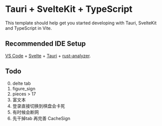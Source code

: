 # Tauri + SvelteKit + TypeScript

This template should help get you started developing with Tauri, SvelteKit and TypeScript in Vite.

## Recommended IDE Setup

[VS Code](https://code.visualstudio.com/) + [Svelte](https://marketplace.visualstudio.com/items?itemName=svelte.svelte-vscode) + [Tauri](https://marketplace.visualstudio.com/items?itemName=tauri-apps.tauri-vscode) + [rust-analyzer](https://marketplace.visualstudio.com/items?itemName=rust-lang.rust-analyzer).

## Todo

0. delte tab
1. figure_sign
2. pieces > 17
3. 富文本
4. 登录直接切换到棋盘会卡死
5. 有时候会断网
6. 先干掉tab 再完善 CacheSign
